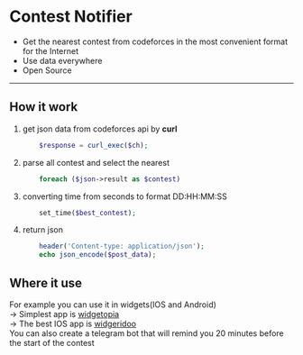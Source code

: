# Сontest Notifier
* Get the nearest contest from codeforces in the most convenient format for the Internet
* Use data everywhere
* Open Source
<hr>

## How it work
1. get json data from codeforces api by **curl**
    ```PHP
        $response = curl_exec($ch);
    ```
2. parse all contest and select the nearest
    ```PHP
        foreach ($json->result as $contest)
    ```
3. converting time from seconds to format DD:HH:MM:SS
    ```PHP
        set_time($best_contest);
    ```
4. return json
    ```PHP
        header('Content-type: application/json');
	    echo json_encode($post_data);
    ```
## Where it use
For example you can use it in widgets(IOS and Android) <br>
-> Simplest app is [widgetopia](https://widgetopia.io) <br>
-> The best IOS app is [widgeridoo](https://apps.apple.com/us/app/widgeridoo/id1531359008)<br>
You can also create a telegram bot that will remind you 20 minutes before the start of the contest